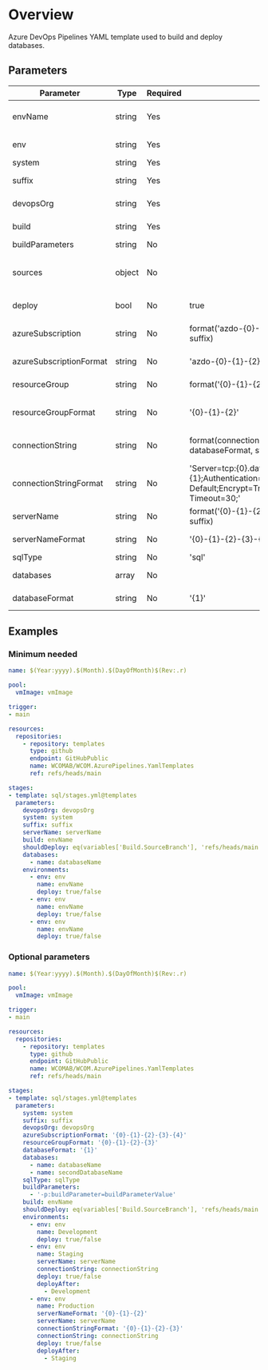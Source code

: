 # Overview

Azure DevOps Pipelines YAML template used to build and deploy databases.

## Parameters

  **Parameter**           | **Type** | **Required** | **Default value**                                                                                                                                                       | **Description**                                             
-------------------------|----------|--------------|-------------------------------------------------------------------------------------------------------------------------------------------------------------------------|-------------------------------------------------------------
 envName                 | string   | Yes          |                                                                                                                                                                         | The target environment name.                                
 env                     | string   | Yes          |                                                                                                                                                                         | The target environment.                                     
 system                  | string   | Yes          |                                                                                                                                                                         | The target system.                                          
 suffix                  | string   | Yes          |                                                                                                                                                                         | The resource name suffix.                                   
 devopsOrg               | string   | Yes          |                                                                                                                                                                         | The devops organisation.                                    
 build                   | string   | Yes          |                                                                                                                                                                         | The environment to build.                                   
 buildParameters         | string   | No           |                                                                                                                                                                         | Build Parameters.                                           
 sources                 | object   | No           |                                                                                                                                                                         | NuGet feeds to authenticate against and optionally push to. 
 deploy                  | bool     | No           | true                                                                                                                                                                    | Allow deploy to resource group.                             
 azureSubscription       | string   | No           | format('azdo-{0}-{1}-{2}-{3}', devopsOrg, system, env, suffix)                                                                                                          | The Azure Subscription name.                                
 azureSubscriptionFormat | string   | No           | 'azdo-{0}-{1}-{2}-{3}'                                                                                                                                                  | The format for the azureSubscription.                       
 resourceGroup           | string   | No           | format('{0}-{1}-{2}', system, env, suffix)                                                                                                                              | The resource group name.                                    
 resourceGroupFormat     | string   | No           | '{0}-{1}-{2}'                                                                                                                                                           | The format for the resourceGroup name.                      
 connectionString        | string   | No           | format(connectionStringFormat, serverName, databaseFormat, system, env, suffix)                                                                                         | String to connect to Azure Sql database.                    
 connectionStringFormat  | string   | No           | 'Server=tcp:{0}.database.windows.net,1433;Initial Catalog={1};Authentication=Active Directory Default;Encrypt=True;TrustServerCertificate=False;Connection Timeout=30;' | Format of connection string.                                
 serverName              | string   | No           | format('{0}-{1}-{2}-{3}-{4}', system, serverName, 'sql', env, suffix)                                                                                                   | The server name.                                            
 serverNameFormat        | string   | No           | '{0}-{1}-{2}-{3}-{4}'                                                                                                                                                   | Format of server name.                                      
 sqlType                 | string   | No           | 'sql'                                                                                                                                                                   | The sql type.                                               
 databases               | array    | No           |                                                                                                                                                                         | 	Array of databases.                                        
 databaseFormat          | string   | No           | '{1}'                                                                                                                                                                   | Format of database name.

## Examples

### Minimum needed

```yaml
name: $(Year:yyyy).$(Month).$(DayOfMonth)$(Rev:.r)

pool:
  vmImage: vmImage

trigger:
- main

resources:
  repositories:
    - repository: templates
      type: github
      endpoint: GitHubPublic
      name: WCOMAB/WCOM.AzurePipelines.YamlTemplates
      ref: refs/heads/main

stages:
- template: sql/stages.yml@templates
  parameters:
    devopsOrg: devopsOrg
    system: system
    suffix: suffix
    serverName: serverName
    build: envName
    shouldDeploy: eq(variables['Build.SourceBranch'], 'refs/heads/main')
    databases:
      - name: databaseName
    environments:
      - env: env
        name: envName
        deploy: true/false
      - env: env
        name: envName
        deploy: true/false
      - env: env
        name: envName
        deploy: true/false
```

### Optional parameters

```yaml
name: $(Year:yyyy).$(Month).$(DayOfMonth)$(Rev:.r)

pool:
  vmImage: vmImage

trigger:
- main

resources:
  repositories:
    - repository: templates
      type: github
      endpoint: GitHubPublic
      name: WCOMAB/WCOM.AzurePipelines.YamlTemplates
      ref: refs/heads/main

stages:
- template: sql/stages.yml@templates
  parameters:
    system: system
    suffix: suffix
    devopsOrg: devopsOrg
    azureSubscriptionFormat: '{0}-{1}-{2}-{3}-{4}'
    resourceGroupFormat: '{0}-{1}-{2}-{3}'
    databaseFormat: '{1}'
    databases:
      - name: databaseName
      - name: secondDatabaseName
    sqlType: sqlType
    buildParameters:
      - '-p:buildParameter=buildParameterValue'
    build: envName
    shouldDeploy: eq(variables['Build.SourceBranch'], 'refs/heads/main')
    environments:
      - env: env
        name: Development
        deploy: true/false
      - env: env
        name: Staging
        serverName: serverName
        connectionString: connectionString
        deploy: true/false
        deployAfter:
          - Development
      - env: env
        name: Production
        serverNameFormat: '{0}-{1}-{2}'
        serverName: serverName
        connectionStringFormat: '{0}-{1}-{2}-{3}'
        connectionString: connectionString
        deploy: true/false
        deployAfter:
          - Staging
```